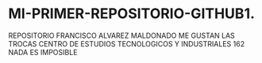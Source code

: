 # MI-PRIMER-REPOSITORIO-GITHUB1.
REPOSITORIO
FRANCISCO ALVAREZ MALDONADO ME GUSTAN LAS TROCAS
CENTRO DE ESTUDIOS TECNOLOGICOS Y INDUSTRIALES 162
NADA ES IMPOSIBLE
